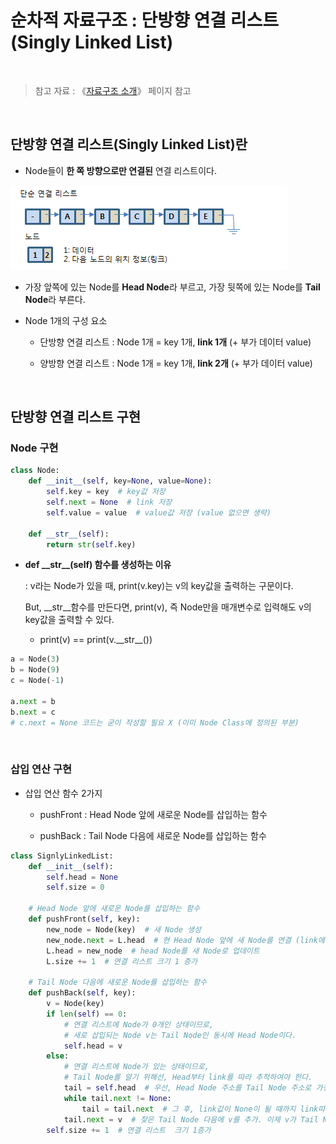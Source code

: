 # 순차적 자료구조 : 단방향 연결 리스트 (Singly Linked List)

<br/>

>  참고 자료 : 《<a href="https://github.com/SangYoonLee1231/TIL/blob/main/DataStructure/data_structure_introduction.md">자료구조 소개</a>》 페이지 참고

<br/>

## 단방향 연결 리스트(Singly Linked List)란

* Node들이 <strong>한 쪽 방향으로만 연결된</strong> 연결 리스트이다.

<img src="img/singly_linked_list1.png">

* 가장 앞쪽에 있는 Node를 <strong>Head Node</strong>라 부르고, 가장 뒷쪽에 있는 Node를 <strong>Tail Node</strong>라 부른다.

* Node 1개의 구성 요소

    * 단방향 연결 리스트 : Node 1개 = key 1개, <strong>link 1개</strong> (+ 부가 데이터 value)
    
    * 양방향 연결 리스트 : Node 1개 = key 1개, <strong>link 2개</strong> (+ 부가 데이터 value)

<br/>

## 단방향 연결 리스트 구현

### Node 구현

```python
class Node:
    def __init__(self, key=None, value=None):
        self.key = key  # key값 저장
        self.next = None  # link 저장
        self.value = value  # value값 저장 (value 없으면 생략)

    def __str__(self):
        return str(self.key)
```

* <strong>def \_\_str\_\_(self) 함수를 생성하는 이유</strong>

    : v라는 Node가 있을 때, print(v.key)는 v의 key값을 출력하는 구문이다.  

    But, __str__함수를 만든다면, print(v), 즉 Node만을 매개변수로 입력해도 v의 key값을 출력할 수 있다.

    * print(v) == print(v.\_\_str\_\_())

```python
a = Node(3)
b = Node(9)
c = Node(-1)

a.next = b
b.next = c
# c.next = None 코드는 굳이 작성할 필요 X (이미 Node Class에 정의된 부분)
```

<br/>

### 삽입 연산 구현

* 삽입 연산 함수 2가지

    * pushFront : Head Node 앞에 새로운 Node를 삽입하는 함수

    * pushBack : Tail Node 다음에 새로운 Node를 삽입하는 함수

```python
class SignlyLinkedList:
    def __init__(self):
        self.head = None
        self.size = 0

    # Head Node 앞에 새로운 Node를 삽입하는 함수
    def pushFront(self, key):
        new_node = Node(key)  # 새 Node 생성
        new_node.next = L.head  # 현 Head Node 앞에 새 Node를 연결 (link에 Head 주소 저장)
        L.head = new_node  # head Node를 새 Node로 업데이트
        L.size += 1  # 연결 리스트 크기 1 증가

    # Tail Node 다음에 새로운 Node를 삽입하는 함수
    def pushBack(self, key):
        v = Node(key)
        if len(self) == 0:
            # 연결 리스트에 Node가 0개인 상태이므로,
            # 새로 삽입되는 Node v는 Tail Node인 동시에 Head Node이다.
            self.head = v
        else:
            # 연결 리스트에 Node가 있는 상태이므로,
            # Tail Node를 알기 위해선, Head부터 link를 따라 추적하여야 한다.
            tail = self.head  # 우선, Head Node 주소를 Tail Node 주소로 가정
            while tail.next != None:
                tail = tail.next  # 그 후, link값이 None이 될 때까지 link따라 실제 Tail Node를 추적
            tail.next = v  # 찾은 Tail Node 다음에 v를 추가. 이제 v가 Tail Node이다.
        self.size += 1  # 연결 리스트  크기 1증가
```
